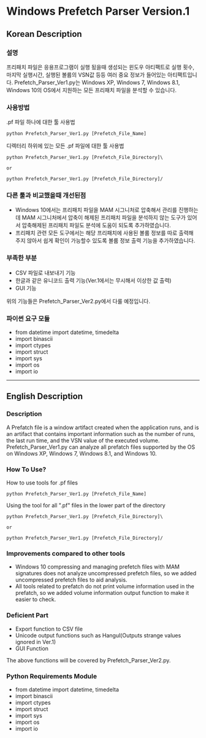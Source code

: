 <h1>Windows Prefetch Parser Version.1</h1>

<h2>Korean Description</h2>

<h3>설명</h3>

프리패치 파일은 응용프로그램이 실행 됬을때 생성되는 윈도우 아티팩트로 실행 횟수, 마지막 실행시간, 실행된 볼륨의 VSN값 등등 여러 중요 정보가 들어있는 아티팩트입니다.
Prefetch_Parser_Ver1.py는 Windows XP, Windows 7, Windows 8.1, Windows 10의 OS에서 지원하는 모든 프리패치 파일을 분석할 수 있습니다.

<h3>사용방법</h3>

.pf 파일 하나에 대한 툴 사용법

```
python Prefetch_Parser_Ver1.py [Prefetch_File_Name]
```

디렉터리 하위에 있는 모든 .pf 파일에 대한 툴 사용법

```
python Prefetch_Parser_Ver1.py [Prefetch_File_Directory]\

or

python Prefetch_Parser_Ver1.py [Prefetch_File_Directory]/
```

<h3>다른 툴과 비교했을때 개선된점</h3>

- Windows 10에서는 프리패치 파일을 MAM 시그니처로 압축해서 관리를 진행하는데 MAM 시그니처에서 압축이 해제된 프리패치 파일을 분석하지 않는 도구가 있어서 압축해제된 프리패치 파일도 분석에 도움이 되도록 추가하였습니다.
- 프리패치 관련 모든 도구에서는 해당 프리패치에 사용된 볼륨 정보를 따로 출력해 주지 않아서 쉽게 확인이 가능할수 있도록 볼륨 정보 출력 기능을 추가하였습니다.

<h3>부족한 부분</h3>

- CSV 파일로 내보내기 기능
- 한글과 같은 유니코드 출력 기능(Ver.1에서는 무시해서 이상한 값 출력)
- GUI 기능

위의 기능들은 Prefetch_Parser_Ver2.py에서 다룰 예정입니다.

<h3>파이썬 요구 모듈</h3>

- from datetime import datetime, timedelta
- import binascii
- import ctypes
- import struct
- import sys
- import os
- import io

---

<h2>English Description</h2>

<h3>Description</h3>

A Prefatch file is a window artifact created when the application runs, and is an artifact that contains important information such as the number of runs, the last run time, and the VSN value of the executed volume.
Prefetch_Parser_Ver1.py can analyze all prefatch files supported by the OS on Windows XP, Windows 7, Windows 8.1, and Windows 10.

<h3>How To Use?</h3>

How to use tools for .pf files

```
python Prefetch_Parser_Ver1.py [Prefetch_File_Name]
```

Using the tool for all ".pf" files in the lower part of the directory

```
python Prefetch_Parser_Ver1.py [Prefetch_File_Directory]\

or

python Prefetch_Parser_Ver1.py [Prefetch_File_Directory]/
```

<h3>Improvements compared to other tools</h3>

- Windows 10 compressing and managing prefetch files with MAM signatures does not analyze uncompressed prefetch files, so we added uncompressed prefetch files to aid analysis.
- All tools related to prefatch do not print volume information used in the prefatch, so we added volume information output function to make it easier to check.

<h3>Deficient Part</h3>

- Export function to CSV file
- Unicode output functions such as Hangul(Outputs strange values ignored in Ver.1)
- GUI Function

The above functions will be covered by Prefetch_Parser_Ver2.py.

<h3>Python Requirements Module</h3>

- from datetime import datetime, timedelta
- import binascii
- import ctypes
- import struct
- import sys
- import os
- import io